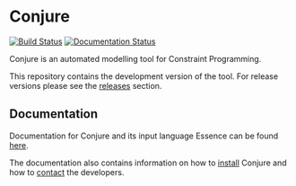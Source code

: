
# Conjure

[![Build Status](https://travis-ci.org/conjure-cp/conjure.svg?branch=master)](https://travis-ci.org/conjure-cp/conjure)
[![Documentation Status](https://readthedocs.org/projects/conjure/badge/?version=latest)](https://readthedocs.org/projects/conjure/?badge=latest)

Conjure is an automated modelling tool for Constraint Programming.

This repository contains the development version of the tool.
For release versions please see the [releases](https://github.com/conjure-cp/conjure/releases) section.

## Documentation

Documentation for Conjure and its input language Essence can be found [here](http://conjure.readthedocs.io).

The documentation also contains information on
how to [install](http://conjure.readthedocs.io/en/latest/installation.html) Conjure and
how to [contact](http://conjure.readthedocs.io/en/latest/contact.html) the developers.

